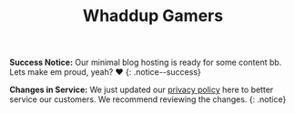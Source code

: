 ﻿---
title: "Whaddup Gamers"
categories:
  - Blog
tags:
  - Post Formats
  - notice
---

**Success Notice:** Our minimal blog hosting is ready for some content bb. Lets make em proud, yeah? ♥
{: .notice--success}


**Changes in Service:** We just updated our [privacy policy](#) here to better service our customers. We recommend reviewing the changes.
{: .notice}